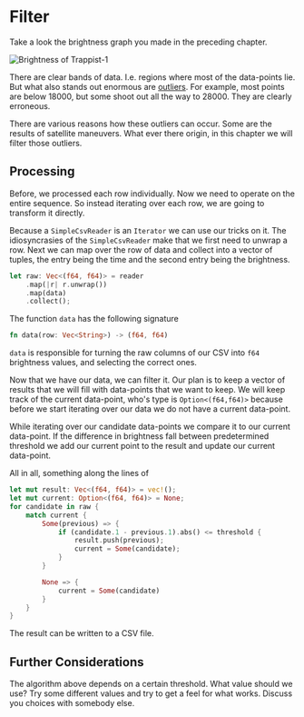 # Filter
Take a look the brightness graph you made in the preceding chapter.

![Brightness of Trappist-1](image/brightness-nobackground.png)

There are clear bands of data. I.e. regions where most of the data-points lie.
But what also stands out enormous are
[outliers](https://en.wikipedia.org/wiki/Outlier). For example, most points are
below 18000, but some shoot out all the way to 28000. They are clearly
erroneous.

There are various reasons how these outliers can occur. Some are the results of
satellite maneuvers. What ever there origin, in this chapter we will filter
those outliers. 

## Processing
Before, we processed each row individually. Now we need to operate on the entire
sequence. So instead iterating over each row, we are going to transform it
directly.

Because a `SimpleCsvReader` is an `Iterator` we can use our tricks on it. The
idiosyncrasies of the `SimpleCsvReader` make that we first need to unwrap a row.
Next we can map over the row of data and collect into a vector of tuples, the
entry being the time and the second entry being the brightness.

```rust
let raw: Vec<(f64, f64)> = reader
    .map(|r| r.unwrap())
    .map(data)
    .collect();
```

The function `data` has the following signature

```rust
fn data(row: Vec<String>) -> (f64, f64)
```

`data` is responsible for turning the raw columns of our CSV into `f64` brightness values,
and selecting the correct ones.

Now that we have our data, we can filter it. Our plan is to keep a vector of
results that we will fill with data-points that we want to keep. We will keep
track of the current data-point, who's type is `Option<(f64,f64)>` because
before we start iterating over our data we do not have a current data-point.

While iterating over our candidate data-points we compare it to our current
data-point. If the difference in brightness fall between predetermined threshold
we add our current point to the result and update our current data-point.

All in all, something along the lines of

```rust
let mut result: Vec<(f64, f64)> = vec!();
let mut current: Option<(f64, f64)> = None;
for candidate in raw {
    match current {
        Some(previous) => {
            if (candidate.1 - previous.1).abs() <= threshold {
                result.push(previous);
                current = Some(candidate);
            }
        }

        None => {
            current = Some(candidate)
        }
    }
}
```

The result can be written to a CSV file.

## Further Considerations
The algorithm above depends on a certain threshold. What value should we use?
Try some different values and try to get a feel for what works. Discuss you
choices with somebody else.
